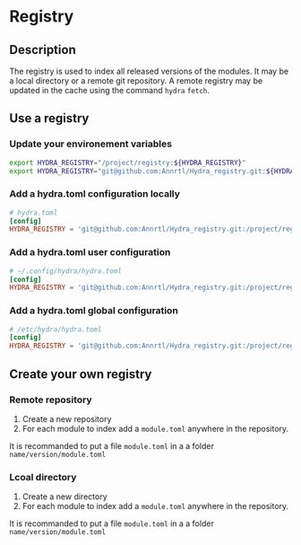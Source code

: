 # Registry

## Description

The registry is used to index all released versions of the modules. It may be a local directory or a remote git repository. A remote registry may be updated in the cache using the command `hydra` `fetch`.

## Use a registry

### Update your environement variables

```bash
export HYDRA_REGISTRY="/project/registry:${HYDRA_REGISTRY}"
export HYDRA_REGISTRY="git@github.com:Annrtl/Hydra_registry.git:${HYDRA_REGISTRY}"
```

### Add a hydra.toml configuration locally

```toml
# hydra.toml
[config]
HYDRA_REGISTRY = 'git@github.com:Annrtl/Hydra_registry.git:/project/registry'
```

### Add a hydra.toml user configuration

```toml
# ~/.config/hydra/hydra.toml
[config]
HYDRA_REGISTRY = 'git@github.com:Annrtl/Hydra_registry.git:/project/registry'
```

### Add a hydra.toml global configuration

```toml
# /etc/hydra/hydra.toml
[config]
HYDRA_REGISTRY = 'git@github.com:Annrtl/Hydra_registry.git:/project/registry'
```

## Create your own registry

### Remote repository

1. Create a new repository
2. For each module to index add a `module.toml` anywhere in the repository.

It is recommanded to put a file `module.toml` in a a folder `name/version/module.toml`

### Lcoal directory

1. Create a new directory
2. For each module to index add a `module.toml` anywhere in the repository.

It is recommanded to put a file `module.toml` in a a folder `name/version/module.toml`